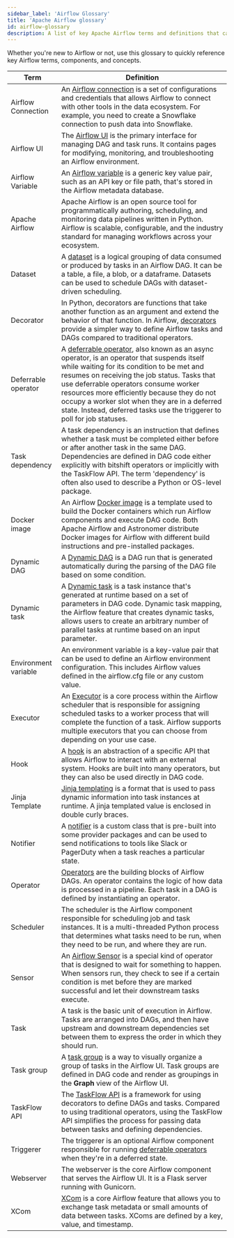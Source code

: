 ```yaml
---
sidebar_label: 'Airflow Glossary'
title: 'Apache Airflow glossary'
id: airflow-glossary
description: A list of key Apache Airflow terms and definitions that can help you learn important concepts.
---
```


Whether you're new to Airflow or not, use this glossary to quickly reference key Airflow terms, components, and concepts.

| Term | Definition |
|------|-------------|
| Airflow Connection| An [Airflow connection](connections.md) is a set of configurations and credentials that allows Airflow to connect with other tools in the data ecosystem. For example, you need to create a Snowflake connection to push data into Snowflake. |
| Airflow UI| The [Airflow UI](airflow-ui.md) is the primary interface for managing DAG and task runs. It contains pages for modifying, monitoring, and troubleshooting an Airflow environment. |
| Airflow Variable| An [Airflow variable](airflow-variables.md) is a generic key value pair, such as an API key or file path, that's stored in the Airflow metadata database. |
| Apache Airflow | Apache Airflow is an open source tool for programmatically authoring, scheduling, and monitoring data pipelines written in Python. Airflow is scalable, configurable, and the industry standard for managing workflows across your ecosystem. |
| Dataset| A [dataset](airflow-datasets.md) is a logical grouping of data consumed or produced by tasks in an Airflow DAG. It can be a table, a file, a blob, or a dataframe. Datasets can be used to schedule DAGs with dataset-driven scheduling. |
| Decorator| In Python, decorators are functions that take another function as an argument and extend the behavior of that function. In Airflow, [decorators](airflow-decorators.md) provide a simpler way to define Airflow tasks and DAGs compared to traditional operators. |
| Deferrable operator | A [deferrable operator](deferrable-operators.md), also known as an async operator, is an operator that suspends itself while waiting for its condition to be met and resumes on receiving the job status. Tasks that use deferrable operators consume worker resources more efficiently because they do not occupy a worker slot when they are in a deferred state. Instead, deferred tasks use the triggerer to poll for job statuses. |
| Task dependency| A task dependency is an instruction that defines whether a task must be completed either before or after another task in the same DAG. Dependencies are defined in DAG code either explicitly with bitshift operators or implicitly with the TaskFlow API. The term 'dependency' is often also used to describe a Python or OS-level package. |
| Docker image| An Airflow [Docker image](https://www.techtarget.com/searchitoperations/definition/Docker-image) is a template used to build the Docker containers which run Airflow components and execute DAG code. Both Apache Airflow and Astronomer distribute Docker images for Airflow with different build instructions and pre-installed packages. |
| Dynamic DAG | A [Dynamic DAG](dynamically-generating-dags.md) is a DAG run that is generated automatically during the parsing of the DAG file based on some condition. |
| Dynamic task | A [Dynamic task](dynamic-tasks.md#dynamic-task-concepts) is a task instance that's generated at runtime based on a set of parameters in DAG code. Dynamic task mapping, the Airflow feature that creates dynamic tasks, allows users to create an arbitrary number of parallel tasks at runtime based on an input parameter. |
| Environment variable| An environment variable is a key-value pair that can be used to define an Airflow environment configuration. This includes Airflow values defined in the airflow.cfg file or any custom value. |
| Executor| An [Executor](airflow-executors-explained.md) is a core process within the Airflow scheduler that is responsible for assigning scheduled tasks to a worker process that will complete the function of a task. Airflow supports multiple executors that you can choose from depending on your use case. |
| Hook| A [hook](what-is-a-hook.md) is an abstraction of a specific API that allows Airflow to interact with an external system. Hooks are built into many operators, but they can also be used directly in DAG code. |
| Jinja Template| [Jinja templating](https://airflow.apache.org/docs/apache-airflow/stable/core-concepts/operators.html#jinja-templating) is a format that is used to pass dynamic information into task instances at runtime. A jinja templated value is enclosed in double curly braces. |
| Notifier| A [notifier](error-notifications-in-airflow#notifiers) is a custom class that is pre-built into some provider packages and can be used to send notifications to tools like Slack or PagerDuty when a task reaches a particular state. |
| Operator| [Operators](what-is-an-operator) are the building blocks of Airflow DAGs. An operator contains the logic of how data is processed in a pipeline. Each task in a DAG is defined by instantiating an operator. |
| Scheduler| The scheduler is the Airflow component responsible for scheduling job and task instances. It is a multi-threaded Python process that determines what tasks need to be run, when they need to be run, and where they are run. |
| Sensor| An [Airflow Sensor](what-is-a-sensor.md) is a special kind of operator that is designed to wait for something to happen. When sensors run, they check to see if a certain condition is met before they are marked successful and let their downstream tasks execute. |
| Task| A task is the basic unit of execution in Airflow. Tasks are arranged into DAGs, and then have upstream and downstream dependencies set between them to express the order in which they should run. |
| Task group| A [task group](task-groups.md) is a way to visually organize a group of tasks in the Airflow UI. Task groups are defined in DAG code and render as groupings in the **Graph** view of the Airflow UI.  |
| TaskFlow API| The [TaskFlow API](dags.md#writing-dags-with-the-taskflow-api) is a framework for using decorators to define DAGs and tasks. Compared to using traditional operators, using the TaskFlow API simplifies the process for passing data between tasks and defining dependencies. |
| Triggerer| The triggerer is an optional Airflow component responsible for running [deferrable operators](deferrable-operators.md#terms-and-concepts) when they're in a deferred state. |
| Webserver| The webserver is the core Airflow component that serves the Airflow UI. It is a Flask server running with Gunicorn. |
| XCom| [XCom](airflow-passing-data-between-tasks.md#xcom) is a core Airflow feature that allows you to exchange task metadata or small amounts of data between tasks. XComs are defined by a key, value, and timestamp. |
